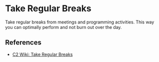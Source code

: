 # Take Regular Breaks

Take regular breaks from meetings and programming activities. This way you can optimally perform and not burn out over the day.

## References

* [C2 Wiki: Take Regular Breaks](https://c2.com/cgi/wiki?TakeRegularBreaks)
